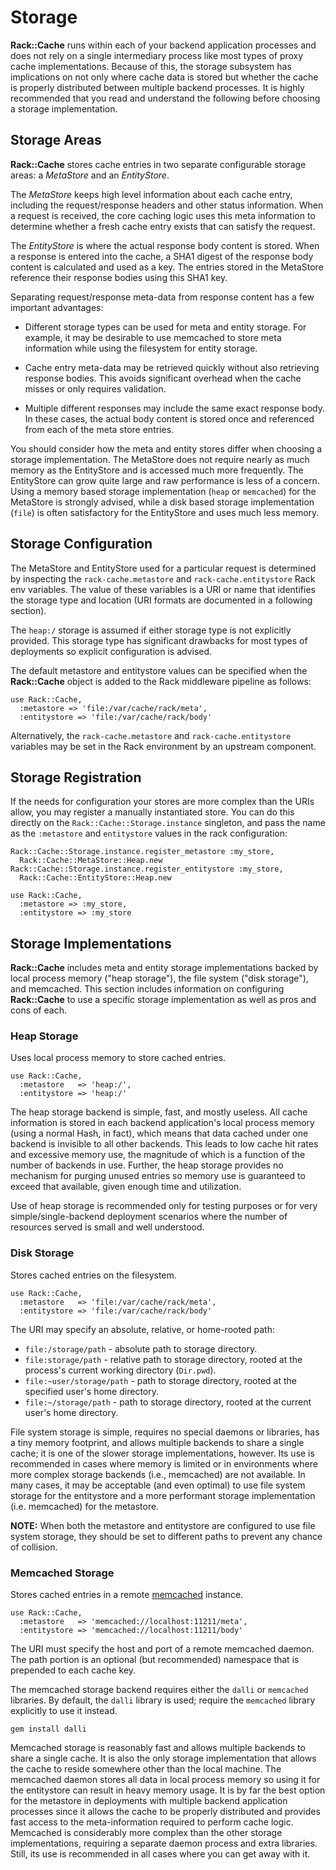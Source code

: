Storage
=======

__Rack::Cache__ runs within each of your backend application processes and does not
rely on a single intermediary process like most types of proxy cache
implementations. Because of this, the storage subsystem has implications on not
only where cache data is stored but whether the cache is properly distributed
between multiple backend processes. It is highly recommended that you read and
understand the following before choosing a storage implementation.

Storage Areas
-------------

__Rack::Cache__ stores cache entries in two separate configurable storage
areas: a _MetaStore_ and an _EntityStore_.

The _MetaStore_ keeps high level information about each cache entry, including
the request/response headers and other status information. When a request is
received, the core caching logic uses this meta information to determine whether
a fresh cache entry exists that can satisfy the request.

The _EntityStore_ is where the actual response body content is stored. When a
response is entered into the cache, a SHA1 digest of the response body content
is calculated and used as a key. The entries stored in the MetaStore reference
their response bodies using this SHA1 key.

Separating request/response meta-data from response content has a few important
advantages:

  * Different storage types can be used for meta and entity storage. For
    example, it may be desirable to use memcached to store meta information
    while using the filesystem for entity storage.

  * Cache entry meta-data may be retrieved quickly without also retrieving
    response bodies. This avoids significant overhead when the cache misses
    or only requires validation.

  * Multiple different responses may include the same exact response body. In
    these cases, the actual body content is stored once and referenced from
    each of the meta store entries.

You should consider how the meta and entity stores differ when choosing a storage
implementation. The MetaStore does not require nearly as much memory as the
EntityStore and is accessed much more frequently. The EntityStore can grow quite
large and raw performance is less of a concern. Using a memory based storage
implementation (`heap` or `memcached`) for the MetaStore is strongly advised,
while a disk based storage implementation (`file`) is often satisfactory for
the EntityStore and uses much less memory.

Storage Configuration
---------------------

The MetaStore and EntityStore used for a particular request is determined by
inspecting the `rack-cache.metastore` and `rack-cache.entitystore` Rack env
variables. The value of these variables is a URI or name that identifies the 
storage type and location (URI formats are documented in a following section).

The `heap:/` storage is assumed if either storage type is not explicitly
provided. This storage type has significant drawbacks for most types of
deployments so explicit configuration is advised.

The default metastore and entitystore values can be specified when the
__Rack::Cache__ object is added to the Rack middleware pipeline as follows:

    use Rack::Cache,
      :metastore => 'file:/var/cache/rack/meta',
      :entitystore => 'file:/var/cache/rack/body'

Alternatively, the `rack-cache.metastore` and `rack-cache.entitystore`
variables may be set in the Rack environment by an upstream component.

Storage Registration
--------------------

If the needs for configuration your stores are more complex than the URIs allow,
you may register a manually instantiated store.  You can do this directly on the
`Rack::Cache::Storage.instance` singleton, and pass the name as the `:metastore`
and `entitystore` values in the rack configuration:

    Rack::Cache::Storage.instance.register_metastore :my_store,
      Rack::Cache::MetaStore::Heap.new
    Rack::Cache::Storage.instance.register_entitystore :my_store,
      Rack::Cache::EntityStore::Heap.new

    use Rack::Cache,
      :metastore => :my_store,
      :entitystore => :my_store

Storage Implementations
-----------------------

__Rack::Cache__ includes meta and entity storage implementations backed by local
process memory ("heap storage"), the file system ("disk storage"), and
memcached. This section includes information on configuring __Rack::Cache__ to
use a specific storage implementation as well as pros and cons of each.

### Heap Storage

Uses local process memory to store cached entries.

    use Rack::Cache,
      :metastore   => 'heap:/',
      :entitystore => 'heap:/'

The heap storage backend is simple, fast, and mostly useless. All cache
information is stored in each backend application's local process memory (using
a normal Hash, in fact), which means that data cached under one backend is
invisible to all other backends. This leads to low cache hit rates and excessive
memory use, the magnitude of which is a function of the number of backends in
use. Further, the heap storage provides no mechanism for purging unused entries
so memory use is guaranteed to exceed that available, given enough time and
utilization.

Use of heap storage is recommended only for testing purposes or for very
simple/single-backend deployment scenarios where the number of resources served
is small and well understood.

### Disk Storage

Stores cached entries on the filesystem.

    use Rack::Cache,
      :metastore   => 'file:/var/cache/rack/meta',
      :entitystore => 'file:/var/cache/rack/body'

The URI may specify an absolute, relative, or home-rooted path:

  * `file:/storage/path` - absolute path to storage directory.
  * `file:storage/path` - relative path to storage directory, rooted at the
    process's current working directory (`Dir.pwd`).
  * `file:~user/storage/path` - path to storage directory, rooted at the
    specified user's home directory.
  * `file:~/storage/path` - path to storage directory, rooted at the current
    user's home directory.

File system storage is simple, requires no special daemons or libraries, has a
tiny memory footprint, and allows multiple backends to share a single cache; it
is one of the slower storage implementations, however. Its use is recommended in
cases where memory is limited or in environments where more complex storage
backends (i.e., memcached) are not available. In many cases, it may be
acceptable (and even optimal) to use file system storage for the entitystore and
a more performant storage implementation (i.e. memcached) for the metastore.

__NOTE:__ When both the metastore and entitystore are configured to use file
system storage, they should be set to different paths to prevent any chance of
collision.

### Memcached Storage

Stores cached entries in a remote [memcached](http://www.danga.com/memcached/)
instance.

    use Rack::Cache,
      :metastore   => 'memcached://localhost:11211/meta',
      :entitystore => 'memcached://localhost:11211/body'

The URI must specify the host and port of a remote memcached daemon. The path
portion is an optional (but recommended) namespace that is prepended to each
cache key.

The memcached storage backend requires either the `dalli` or `memcached`
libraries. By default, the `dalli` library is used; require the `memcached`
library explicitly to use it instead.

    gem install dalli

Memcached storage is reasonably fast and allows multiple backends to share a
single cache. It is also the only storage implementation that allows the cache
to reside somewhere other than the local machine. The memcached daemon stores
all data in local process memory so using it for the entitystore can result in
heavy memory usage. It is by far the best option for the metastore in
deployments with multiple backend application processes since it allows the
cache to be properly distributed and provides fast access to the
meta-information required to perform cache logic. Memcached is considerably more
complex than the other storage implementations, requiring a separate daemon
process and extra libraries. Still, its use is recommended in all cases where
you can get away with it.

[e]: http://blog.evanweaver.com/files/doc/fauna/memcached/files/README.html
[f]: http://blog.evanweaver.com/articles/2008/01/21/b-the-fastest-u-can-b-memcached/
[l]: http://tangent.org/552/libmemcached.html
